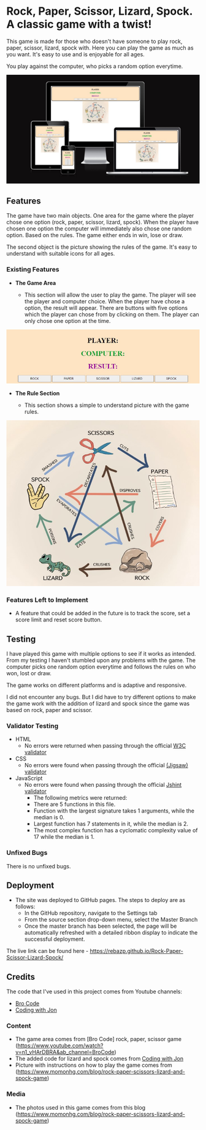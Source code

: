 # Rock, Paper, Scissor, Lizard, Spock. A classic game with a twist!

This game is made for those who doesn't have someone to play rock, paper, scissor, lizard, spock with. Here you can play the game as much as you want. It's easy to use and is enjoyable for all ages.

You play against the computer, who picks a random option everytime.

![Responsive Mockup](assets/images/responsive.jpg)

## Features

The game have two main objects. One area for the game where the player chose one option (rock, paper, scissor, lizard, spock). When the player have chosen one option the computer will immediately also chose one random option. Based on the rules. The game either ends in win, lose or draw.

The second object is the picture showing the rules of the game. It's easy to understand with suitable icons for all ages.

### Existing Features

- __The Game Area__

  - This section will allow the user to play the game. The player will see the player and computer choice. When the player have chose a option, the result will appear. There are buttons with five options which the player can chose from by clicking on them. The player can only chose one option at the time.

![Game](assets/images/game.jpg)

- __The Rule Section__

  - This section shows a simple to understand picture with the game rules.

![Rules](assets/images/rpslk.jpg)

### Features Left to Implement

- A feature that could be added in the future is to track the score, set a score limit and reset score button.

## Testing

I have played this game with multiple options to see if it works as intended. From my testing I haven't stumbled upon any problems with the game. The computer picks one random option everytime and follows the rules on who won, lost or draw.

The game works on different platforms and is adaptive and responsive.

I did not encounter any bugs. But I did have to try different options to make the game work with the addition of lizard and spock since the game was based on rock, paper and scissor.

### Validator Testing

- HTML
  - No errors were returned when passing through the official [W3C validator](https://validator.w3.org/nu/?doc=https%3A%2F%2Fgithub.com%2Frebazp%2FRock-Paper-Scissor-Lizard-Spock.git#textarea)
- CSS
  - No errors were found when passing through the official [(Jigsaw) validator](https://jigsaw.w3.org/css-validator/validator?uri=https%3A%2F%2Frebazp.github.io%2FRock-Paper-Scissor-Lizard-Spock%2F&profile=css3svg&usermedium=all&warning=1&vextwarning=&lang=sv)
- JavaScript
  - No errors were found when passing through the official [Jshint validator](https://jshint.com/)
    - The following metrics were returned:
    - There are 5 functions in this file.
    - Function with the largest signature takes 1 arguments, while the median is 0.
    - Largest function has 7 statements in it, while the median is 2.
    - The most complex function has a cyclomatic complexity value of 17 while the median is 1.

### Unfixed Bugs

There is no unfixed bugs.

## Deployment

- The site was deployed to GitHub pages. The steps to deploy are as follows:
  - In the GitHub repository, navigate to the Settings tab
  - From the source section drop-down menu, select the Master Branch
  - Once the master branch has been selected, the page will be automatically refreshed with a detailed ribbon display to indicate the successful deployment.

The live link can be found here - <https://rebazp.github.io/Rock-Paper-Scissor-Lizard-Spock/>

## Credits

The code that I've used in this project comes from Youtube channels:
- [Bro Code](https://www.youtube.com/watch?v=n1_vHArDBRA&ab_channel=BroCode)
- [Coding with Jon](https://www.youtube.com/watch?v=Nb1YRElHVLc&t=3s&ab_channel=CodingwithJohn)

### Content

- The game area comes from [Bro Code] rock, paper, scissor game (https://www.youtube.com/watch?v=n1_vHArDBRA&ab_channel=BroCode)
- The added code for lizard and spock comes from [Coding with Jon](https://www.youtube.com/watch?v=Nb1YRElHVLc&t=3s&ab_channel=CodingwithJohn)
- Picture with instructions on how to play the game comes from (https://www.momonhg.com/blog/rock-paper-scissors-lizard-and-spock-game)

### Media

- The photos used in this game comes from this blog (<https://www.momonhg.com/blog/rock-paper-scissors-lizard-and-spock-game>)